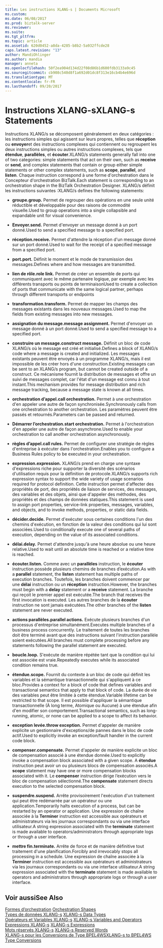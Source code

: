 ```yaml
---
title: Les instructions XLANG-s | Documents Microsoft
ms.custom: 
ms.date: 06/08/2017
ms.prod: biztalk-server
ms.reviewer: 
ms.suite: 
ms.tgt_pltfrm: 
ms.topic: article
ms.assetid: 620d0452-a8da-4285-b8b2-5a932ffcde28
caps.latest.revision: "13"
author: MandiOhlinger
ms.author: mandia
manager: anneta
ms.openlocfilehash: 50f2ea904d134d22f08d86b1d600fdb3133a9c45
ms.sourcegitcommit: cb908c540d8f1a692d01dc8f313e16cb4b4e696d
ms.translationtype: MT
ms.contentlocale: fr-FR
ms.lasthandoff: 09/20/2017
---
```

# <a name="xlang-s-statements"></a><span data-ttu-id="3ee60-102">Instructions XLANG-s</span><span class="sxs-lookup"><span data-stu-id="3ee60-102">XLANG-s Statements</span></span>
<span data-ttu-id="3ee60-103">Instructions XLANG/s se décomposent généralement en deux catégories : les instructions simples qui agissent sur leurs propres, telles que **réception** ou **envoyer**et des instructions complexes qui contiennent ou regroupent les deux instructions simples ou autres instructions complexes, tels que **étendue**, **parallèles**, et **écouter**.</span><span class="sxs-lookup"><span data-stu-id="3ee60-103">XLANG/s statements generally fall into one of two categories: simple statements that act on their own, such as **receive** or **send**, and complex statements that contain or group either simple statements or other complex statements, such as **scope**, **parallel**, and **listen**.</span></span> <span data-ttu-id="3ee60-104">Chaque instruction correspond à une forme d'orchestration dans le Concepteur d'orchestration BizTalk.</span><span class="sxs-lookup"><span data-stu-id="3ee60-104">Each statement is corresponding to an orchestration shape in the BizTalk Orchestration Designer.</span></span> <span data-ttu-id="3ee60-105">XLANG/s définit les instructions suivantes :</span><span class="sxs-lookup"><span data-stu-id="3ee60-105">XLANG/s defines the following statements:</span></span>  
  
-   <span data-ttu-id="3ee60-106">**groupe.**</span><span class="sxs-lookup"><span data-stu-id="3ee60-106">**group.**</span></span> <span data-ttu-id="3ee60-107">Permet de regrouper des opérations en une seule unité réductible et développable pour des raisons de commodité visuelle.</span><span class="sxs-lookup"><span data-stu-id="3ee60-107">Used to group operations into a single collapsible and expandable unit for visual convenience.</span></span>  
  
-   <span data-ttu-id="3ee60-108">**Envoyer.**</span><span class="sxs-lookup"><span data-stu-id="3ee60-108">**send.**</span></span> <span data-ttu-id="3ee60-109">Permet d'envoyer un message donné à un port donné.</span><span class="sxs-lookup"><span data-stu-id="3ee60-109">Used to send a specified message to a specified port.</span></span>  
  
-   <span data-ttu-id="3ee60-110">**réception.**</span><span class="sxs-lookup"><span data-stu-id="3ee60-110">**receive.**</span></span> <span data-ttu-id="3ee60-111">Permet d'attendre la réception d'un message donné sur un port donné.</span><span class="sxs-lookup"><span data-stu-id="3ee60-111">Used to wait for the receipt of a specified message from a specified port.</span></span>  
  
-   <span data-ttu-id="3ee60-112">**port.**</span><span class="sxs-lookup"><span data-stu-id="3ee60-112">**port.**</span></span> <span data-ttu-id="3ee60-113">Définit le moment et le mode de transmission des messages.</span><span class="sxs-lookup"><span data-stu-id="3ee60-113">Defines where and how messages are transmitted.</span></span>  
  
-   <span data-ttu-id="3ee60-114">**lien de rôle.**</span><span class="sxs-lookup"><span data-stu-id="3ee60-114">**role link.**</span></span> <span data-ttu-id="3ee60-115">Permet de créer un ensemble de ports qui communiquent avec le même partenaire logique, par exemple avec les différents transports ou points de terminaison</span><span class="sxs-lookup"><span data-stu-id="3ee60-115">Used to create a collection of ports that communicate with the same logical partner, perhaps through different transports or endpoints</span></span>  
  
-   <span data-ttu-id="3ee60-116">**transformation.**</span><span class="sxs-lookup"><span data-stu-id="3ee60-116">**transform.**</span></span> <span data-ttu-id="3ee60-117">Permet de mapper les champs des messages existants dans les nouveaux messages.</span><span class="sxs-lookup"><span data-stu-id="3ee60-117">Used to map the fields from existing messages into new messages.</span></span>  
  
-   <span data-ttu-id="3ee60-118">**assignation du message.**</span><span class="sxs-lookup"><span data-stu-id="3ee60-118">**message assignment.**</span></span> <span data-ttu-id="3ee60-119">Permet d'envoyer un message donné à un port donné.</span><span class="sxs-lookup"><span data-stu-id="3ee60-119">Used to send a specified message to a specified port.</span></span>  
  
-   <span data-ttu-id="3ee60-120">**construire un message.**</span><span class="sxs-lookup"><span data-stu-id="3ee60-120">**construct message.**</span></span> <span data-ttu-id="3ee60-121">Définit un bloc de code XLANG/s où le message est créé et initialisé.</span><span class="sxs-lookup"><span data-stu-id="3ee60-121">Defines a block of XLANG/s code where a message is created and initialized.</span></span> <span data-ttu-id="3ee60-122">Les messages existants peuvent être envoyés à un programme XLANG/s, mais il est impossible de les créer hors d'une construction.</span><span class="sxs-lookup"><span data-stu-id="3ee60-122">Existing messages can be sent to an XLANG/s program, but cannot be created outside of a construct.</span></span> <span data-ttu-id="3ee60-123">Ce mécanisme fournit la distribution de messages et offre un suivi de messages complet, car l'état d'un message est connu à tout instant.</span><span class="sxs-lookup"><span data-stu-id="3ee60-123">This mechanism provides for message distribution and rich message tracking, because a message state is known at all times.</span></span>  
  
-   <span data-ttu-id="3ee60-124">**orchestration d’appel.**</span><span class="sxs-lookup"><span data-stu-id="3ee60-124">**call orchestration.**</span></span> <span data-ttu-id="3ee60-125">Permet à une orchestration d'en appeler une autre de façon synchronisée.</span><span class="sxs-lookup"><span data-stu-id="3ee60-125">Synchronously calls from one orchestration to another orchestration.</span></span> <span data-ttu-id="3ee60-126">Les paramètres peuvent être passés et retournés.</span><span class="sxs-lookup"><span data-stu-id="3ee60-126">Parameters can be passed and returned.</span></span>  
  
-   <span data-ttu-id="3ee60-127">**Démarrer l’orchestration.**</span><span class="sxs-lookup"><span data-stu-id="3ee60-127">**start orchestration.**</span></span> <span data-ttu-id="3ee60-128">Permet à l'orchestration d'en appeler une autre de façon asynchrone.</span><span class="sxs-lookup"><span data-stu-id="3ee60-128">Used to enable your orchestration to call another orchestration asynchronously.</span></span>  
  
-   <span data-ttu-id="3ee60-129">**règles d’appel.**</span><span class="sxs-lookup"><span data-stu-id="3ee60-129">**call rules.**</span></span> <span data-ttu-id="3ee60-130">Permet de configurer une stratégie de règles d'entreprise à exécuter dans l'orchestration.</span><span class="sxs-lookup"><span data-stu-id="3ee60-130">Enables you to configure a Business Rules policy to be executed in your orchestration.</span></span>  
  
-   <span data-ttu-id="3ee60-131">**expression.**</span><span class="sxs-lookup"><span data-stu-id="3ee60-131">**expression.**</span></span> <span data-ttu-id="3ee60-132">XLANG/s prend en charge une syntaxe d'expressions riche pour supporter la diversité des scénarios d'utilisation requis pour la définition de protocole.</span><span class="sxs-lookup"><span data-stu-id="3ee60-132">XLANG/s supports rich expression syntax to support the wide variety of usage scenarios required for protocol definition.</span></span> <span data-ttu-id="3ee60-133">Cette instruction permet d'affecter des propriétés de port, des propriétés de liaison de services, des messages, des variables et des objets, ainsi que d'appeler des méthodes, des propriétés et des champs de données statiques.</span><span class="sxs-lookup"><span data-stu-id="3ee60-133">This statement is used to assign port properties, service-link properties, messages, variables, and objects, and to invoke methods, properties, or static data fields.</span></span>  
  
-   <span data-ttu-id="3ee60-134">**décider.**</span><span class="sxs-lookup"><span data-stu-id="3ee60-134">**decide.**</span></span> <span data-ttu-id="3ee60-135">Permet d'exécuter sous certaines conditions l'un des chemins d'exécution, en fonction de la valeur des conditions qui lui sont associées.</span><span class="sxs-lookup"><span data-stu-id="3ee60-135">Used to conditionally execute one of several paths of execution, depending on the value of its associated conditions.</span></span>  
  
-   <span data-ttu-id="3ee60-136">**délai.**</span><span class="sxs-lookup"><span data-stu-id="3ee60-136">**delay.**</span></span> <span data-ttu-id="3ee60-137">Permet d'attendre jusqu'à une heure absolue ou une heure relative.</span><span class="sxs-lookup"><span data-stu-id="3ee60-137">Used to wait until an absolute time is reached or a relative time is reached.</span></span>  
  
-   <span data-ttu-id="3ee60-138">**écouter.**</span><span class="sxs-lookup"><span data-stu-id="3ee60-138">**listen.**</span></span> <span data-ttu-id="3ee60-139">Comme avec un **parallèles** instruction, le **écouter** instruction possède plusieurs chemins de branches d’exécution.</span><span class="sxs-lookup"><span data-stu-id="3ee60-139">As with a **parallel** statement, the **listen** statement has multiple paths of execution branches.</span></span> <span data-ttu-id="3ee60-140">Toutefois, les branches doivent commencer par une **délai** instruction ou un **réception** instruction.</span><span class="sxs-lookup"><span data-stu-id="3ee60-140">However, the branches must begin with a **delay** statement or a **receive** statement.</span></span> <span data-ttu-id="3ee60-141">La branche qui reçoit le premier appel est exécutée.</span><span class="sxs-lookup"><span data-stu-id="3ee60-141">The branch that receives the first invocation is executed.</span></span> <span data-ttu-id="3ee60-142">Les autres branches de la **écouter** instruction ne sont jamais exécutées.</span><span class="sxs-lookup"><span data-stu-id="3ee60-142">The other branches of the **listen** statement are never executed.</span></span>  
  
-   <span data-ttu-id="3ee60-143">**actions parallèles.**</span><span class="sxs-lookup"><span data-stu-id="3ee60-143">**parallel actions.**</span></span> <span data-ttu-id="3ee60-144">Exécute plusieurs branches d'un processus d'entreprise simultanément.</span><span class="sxs-lookup"><span data-stu-id="3ee60-144">Executes multiple branches of a business process concurrently.</span></span> <span data-ttu-id="3ee60-145">Le traitement de toutes les branches doit être terminé avant que des instructions suivant l'instruction parallèle soient exécutées.</span><span class="sxs-lookup"><span data-stu-id="3ee60-145">All branches must complete processing before any statements following the parallel statement are executed.</span></span>  
  
-   <span data-ttu-id="3ee60-146">**boucle.**</span><span class="sxs-lookup"><span data-stu-id="3ee60-146">**loop.**</span></span> <span data-ttu-id="3ee60-147">S'exécute de manière répétée tant que la condition qui lui est associée est vraie.</span><span class="sxs-lookup"><span data-stu-id="3ee60-147">Repeatedly executes while its associated condition remains true.</span></span>  
  
-   <span data-ttu-id="3ee60-148">**étendue.**</span><span class="sxs-lookup"><span data-stu-id="3ee60-148">**scope.**</span></span> <span data-ttu-id="3ee60-149">Fournit du contexte à un bloc de code qui définit les variables et la sémantique transactionnelle qui s'appliquent à ce bloc.</span><span class="sxs-lookup"><span data-stu-id="3ee60-149">Provides a context for a block of code that defines variables and transactional semantics that apply to that block of code.</span></span> <span data-ttu-id="3ee60-150">La durée de vie des variables peut être limitée à cette étendue.</span><span class="sxs-lookup"><span data-stu-id="3ee60-150">Variable lifetime can be restricted to that scope.</span></span> <span data-ttu-id="3ee60-151">Il est possible d'appliquer la sémantique transactionnelle (À long terme, Atomique ou Aucune) à une étendue afin d'en modifier son comportement.</span><span class="sxs-lookup"><span data-stu-id="3ee60-151">Transactional semantics, such as long-running, atomic, or none can be applied to a scope to affect its behavior.</span></span>  
  
-   <span data-ttu-id="3ee60-152">**exception levée.**</span><span class="sxs-lookup"><span data-stu-id="3ee60-152">**throw exception.**</span></span> <span data-ttu-id="3ee60-153">Permet d'appeler de manière explicite un gestionnaire d'exceptions/de pannes dans le bloc de code actif.</span><span class="sxs-lookup"><span data-stu-id="3ee60-153">Used to explicitly invoke an exception/fault handler in the current code block.</span></span>  
  
-   <span data-ttu-id="3ee60-154">**compenser.**</span><span class="sxs-lookup"><span data-stu-id="3ee60-154">**compensate.**</span></span> <span data-ttu-id="3ee60-155">Permet d'appeler de manière explicite un bloc de compensation associé à une étendue donnée.</span><span class="sxs-lookup"><span data-stu-id="3ee60-155">Used to explicitly invoke a compensation block associated with a given scope.</span></span> <span data-ttu-id="3ee60-156">A **étendue** instruction peut avoir un ou plusieurs blocs de compensation associés.</span><span class="sxs-lookup"><span data-stu-id="3ee60-156">A **scope** statement may have one or more compensation blocks associated with it.</span></span> <span data-ttu-id="3ee60-157">Le **compenser** instruction dirige l’exécution vers le bloc de compensation sélectionné.</span><span class="sxs-lookup"><span data-stu-id="3ee60-157">The **compensate** statement directs execution to the selected compensation block.</span></span>  
  
-   <span data-ttu-id="3ee60-158">**suspendre.**</span><span class="sxs-lookup"><span data-stu-id="3ee60-158">**suspend.**</span></span> <span data-ttu-id="3ee60-159">Arrête provisoirement l'exécution d'un traitement qui peut être redémarrée par un opérateur ou une application.</span><span class="sxs-lookup"><span data-stu-id="3ee60-159">Temporarily halts execution of a process, but can be restarted by an operator or application.</span></span> <span data-ttu-id="3ee60-160">Une expression de chaîne associée à la **Terminer** instruction est accessible aux opérateurs et administrateurs via les journaux correspondants ou via une interface utilisateur.</span><span class="sxs-lookup"><span data-stu-id="3ee60-160">A string expression associated with the **terminate** statement is made available to operators/administrators through appropriate logs or through a user interface.</span></span>  
  
-   <span data-ttu-id="3ee60-161">**mettre fin.**</span><span class="sxs-lookup"><span data-stu-id="3ee60-161">**terminate.**</span></span> <span data-ttu-id="3ee60-162">Arrête de force et de manière définitive tout traitement d'une planification.</span><span class="sxs-lookup"><span data-stu-id="3ee60-162">Forcibly and irrevocably stops all processing in a schedule.</span></span> <span data-ttu-id="3ee60-163">Une expression de chaîne associée à la **Terminer** instruction est accessible aux opérateurs et administrateurs via les journaux correspondants ou via une interface utilisateur.</span><span class="sxs-lookup"><span data-stu-id="3ee60-163">A string expression associated with the **terminate** statement is made available to operators and administrators through appropriate logs or through a user interface.</span></span>  
  
## <a name="see-also"></a><span data-ttu-id="3ee60-164">Voir aussi</span><span class="sxs-lookup"><span data-stu-id="3ee60-164">See Also</span></span>  
 <span data-ttu-id="3ee60-165">[Formes d’orchestration](../core/orchestration-shapes.md) </span><span class="sxs-lookup"><span data-stu-id="3ee60-165">[Orchestration Shapes](../core/orchestration-shapes.md) </span></span>  
 <span data-ttu-id="3ee60-166">[Types de données XLANG-s](../core/xlang-s-data-types.md) </span><span class="sxs-lookup"><span data-stu-id="3ee60-166">[XLANG-s Data Types](../core/xlang-s-data-types.md) </span></span>  
 <span data-ttu-id="3ee60-167">[Opérateurs et Variables XLANG-s](../core/xlang-s-variables-and-operators.md) </span><span class="sxs-lookup"><span data-stu-id="3ee60-167">[XLANG-s Variables and Operators](../core/xlang-s-variables-and-operators.md) </span></span>  
 <span data-ttu-id="3ee60-168">[Expressions XLANG-s](../core/xlang-s-expressions.md) </span><span class="sxs-lookup"><span data-stu-id="3ee60-168">[XLANG-s Expressions](../core/xlang-s-expressions.md) </span></span>  
 <span data-ttu-id="3ee60-169">[Mots réservés XLANG-s](../core/xlang-s-reserved-words.md) </span><span class="sxs-lookup"><span data-stu-id="3ee60-169">[XLANG-s Reserved Words](../core/xlang-s-reserved-words.md) </span></span>  
 [<span data-ttu-id="3ee60-170">XLANG-s pour les Conversions de Type BPEL4WS</span><span class="sxs-lookup"><span data-stu-id="3ee60-170">XLANG-s to BPEL4WS Type Conversions</span></span>](../core/xlang-s-to-bpel4ws-type-conversions.md)